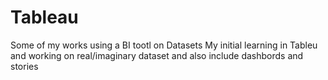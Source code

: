 # Tableau
Some of my works using a BI tootl on Datasets
My initial learning in Tableu and working on real/imaginary dataset and also include dashbords and stories 
